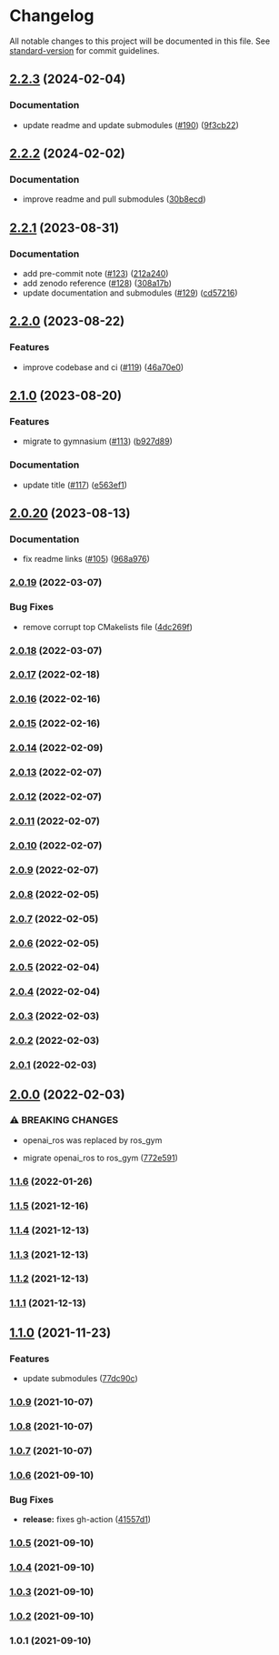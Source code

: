 # Changelog

All notable changes to this project will be documented in this file. See [standard-version](https://github.com/conventional-changelog/standard-version) for commit guidelines.

## [2.2.3](https://github.com/rickstaa/ros-gazebo-gym-ws/compare/v2.2.2...v2.2.3) (2024-02-04)


### Documentation

* update readme and update submodules ([#190](https://github.com/rickstaa/ros-gazebo-gym-ws/issues/190)) ([9f3cb22](https://github.com/rickstaa/ros-gazebo-gym-ws/commit/9f3cb22211f35b3ec2c8bb9a86fd874fa6d4e61b))

## [2.2.2](https://github.com/rickstaa/ros-gazebo-gym-ws/compare/v2.2.1...v2.2.2) (2024-02-02)


### Documentation

* improve readme and pull submodules ([30b8ecd](https://github.com/rickstaa/ros-gazebo-gym-ws/commit/30b8ecd241341603b948080ecdb4053acb8ec728))

## [2.2.1](https://github.com/rickstaa/ros-gazebo-gym-ws/compare/v2.2.0...v2.2.1) (2023-08-31)


### Documentation

* add pre-commit note ([#123](https://github.com/rickstaa/ros-gazebo-gym-ws/issues/123)) ([212a240](https://github.com/rickstaa/ros-gazebo-gym-ws/commit/212a240ca0712b6b3820da740a26b3b417fc720b))
* add zenodo reference ([#128](https://github.com/rickstaa/ros-gazebo-gym-ws/issues/128)) ([308a17b](https://github.com/rickstaa/ros-gazebo-gym-ws/commit/308a17bf4a94ee7993717435ec0844cdbf76b0e9))
* update documentation and submodules ([#129](https://github.com/rickstaa/ros-gazebo-gym-ws/issues/129)) ([cd57216](https://github.com/rickstaa/ros-gazebo-gym-ws/commit/cd572167de42d9a186d9ea51b3aff72f245847e8))

## [2.2.0](https://github.com/rickstaa/ros-gazebo-gym-ws/compare/v2.1.0...v2.2.0) (2023-08-22)


### Features

* improve codebase and ci ([#119](https://github.com/rickstaa/ros-gazebo-gym-ws/issues/119)) ([46a70e0](https://github.com/rickstaa/ros-gazebo-gym-ws/commit/46a70e03ba50c597a6cd60bba2f50e252d1265db))

## [2.1.0](https://github.com/rickstaa/ros-gazebo-gym-ws/compare/v2.0.20...v2.1.0) (2023-08-20)


### Features

* migrate to gymnasium ([#113](https://github.com/rickstaa/ros-gazebo-gym-ws/issues/113)) ([b927d89](https://github.com/rickstaa/ros-gazebo-gym-ws/commit/b927d89c552b90e568e9e4ba6c37e9a496a5c99a))


### Documentation

* update title ([#117](https://github.com/rickstaa/ros-gazebo-gym-ws/issues/117)) ([e563ef1](https://github.com/rickstaa/ros-gazebo-gym-ws/commit/e563ef1db2547913fa3c878bca8bccbb11484cb4))

## [2.0.20](https://github.com/rickstaa/ros-gazebo-gym-ws/compare/v2.0.19...v2.0.20) (2023-08-13)


### Documentation

* fix readme links ([#105](https://github.com/rickstaa/ros-gazebo-gym-ws/issues/105)) ([968a976](https://github.com/rickstaa/ros-gazebo-gym-ws/commit/968a9767c8ab47748d4d61b71441a4591ed57481))

### [2.0.19](https://github.com/rickstaa/ros-gazebo-gym-ws/compare/v2.0.18...v2.0.19) (2022-03-07)


### Bug Fixes

* remove corrupt top CMakelists file ([4dc269f](https://github.com/rickstaa/ros-gazebo-gym-ws/commit/4dc269fad43e2b1b55b831102dd139384fc35ee0))

### [2.0.18](https://github.com/rickstaa/ros-gazebo-gym-ws/compare/v2.0.17...v2.0.18) (2022-03-07)

### [2.0.17](https://github.com/rickstaa/ros-gazebo-gym-ws/compare/v2.0.16...v2.0.17) (2022-02-18)

### [2.0.16](https://github.com/rickstaa/ros-gazebo-gym-ws/compare/v2.0.15...v2.0.16) (2022-02-16)

### [2.0.15](https://github.com/rickstaa/ros-gazebo-gym-ws/compare/v2.0.14...v2.0.15) (2022-02-16)

### [2.0.14](https://github.com/rickstaa/ros-gazebo-gym-ws/compare/v2.0.13...v2.0.14) (2022-02-09)

### [2.0.13](https://github.com/rickstaa/ros-gazebo-gym-ws/compare/v2.0.12...v2.0.13) (2022-02-07)

### [2.0.12](https://github.com/rickstaa/ros-gazebo-gym-ws/compare/v2.0.11...v2.0.12) (2022-02-07)

### [2.0.11](https://github.com/rickstaa/ros-gazebo-gym-ws/compare/v2.0.10...v2.0.11) (2022-02-07)

### [2.0.10](https://github.com/rickstaa/ros-gazebo-gym-ws/compare/v2.0.9...v2.0.10) (2022-02-07)

### [2.0.9](https://github.com/rickstaa/ros-gazebo-gym-ws/compare/v2.0.8...v2.0.9) (2022-02-07)

### [2.0.8](https://github.com/rickstaa/ros-gazebo-gym-ws/compare/v2.0.7...v2.0.8) (2022-02-05)

### [2.0.7](https://github.com/rickstaa/ros-gazebo-gym-ws/compare/v2.0.6...v2.0.7) (2022-02-05)

### [2.0.6](https://github.com/rickstaa/ros-gazebo-gym-ws/compare/v2.0.5...v2.0.6) (2022-02-05)

### [2.0.5](https://github.com/rickstaa/ros-gazebo-gym-ws/compare/v2.0.4...v2.0.5) (2022-02-04)

### [2.0.4](https://github.com/rickstaa/ros-gazebo-gym-ws/compare/v2.0.3...v2.0.4) (2022-02-04)

### [2.0.3](https://github.com/rickstaa/ros-gazebo-gym-ws/compare/v2.0.2...v2.0.3) (2022-02-03)

### [2.0.2](https://github.com/rickstaa/ros-gazebo-gym-ws/compare/v2.0.1...v2.0.2) (2022-02-03)

### [2.0.1](https://github.com/rickstaa/ros-gazebo-gym-ws/compare/v2.0.0...v2.0.1) (2022-02-03)

## [2.0.0](https://github.com/rickstaa/ros-gazebo-gym-ws/compare/v1.1.6...v2.0.0) (2022-02-03)


### ⚠ BREAKING CHANGES

* openai_ros was replaced by ros_gym

* migrate openai_ros to ros_gym ([772e591](https://github.com/rickstaa/ros-gazebo-gym-ws/commit/772e59132104121d74db626917f81b51284e08f2))

### [1.1.6](https://github.com/rickstaa/ros-gazebo-gym-ws/compare/v1.1.5...v1.1.6) (2022-01-26)

### [1.1.5](https://github.com/rickstaa/ros-gazebo-gym-ws/compare/v1.1.4...v1.1.5) (2021-12-16)

### [1.1.4](https://github.com/rickstaa/ros-gazebo-gym-ws/compare/v1.1.3...v1.1.4) (2021-12-13)

### [1.1.3](https://github.com/rickstaa/ros-gazebo-gym-ws/compare/v1.1.2...v1.1.3) (2021-12-13)

### [1.1.2](https://github.com/rickstaa/ros-gazebo-gym-ws/compare/v1.1.1...v1.1.2) (2021-12-13)

### [1.1.1](https://github.com/rickstaa/ros-gazebo-gym-ws/compare/v1.1.0...v1.1.1) (2021-12-13)

## [1.1.0](https://github.com/rickstaa/ros-gazebo-gym-ws/compare/v1.0.9...v1.1.0) (2021-11-23)


### Features

* update submodules ([77dc90c](https://github.com/rickstaa/ros-gazebo-gym-ws/commit/77dc90c1ddfff2d7f64399260be95f397ceb02d1))

### [1.0.9](https://github.com/rickstaa/ros-gazebo-gym-ws/compare/v1.0.8...v1.0.9) (2021-10-07)

### [1.0.8](https://github.com/rickstaa/ros-gazebo-gym-ws/compare/v1.0.7...v1.0.8) (2021-10-07)

### [1.0.7](https://github.com/rickstaa/ros-gazebo-gym-ws/compare/v1.0.6...v1.0.7) (2021-10-07)

### [1.0.6](https://github.com/rickstaa/ros-gazebo-gym-ws/compare/v1.0.5...v1.0.6) (2021-09-10)


### Bug Fixes

* **release:** fixes gh-action ([41557d1](https://github.com/rickstaa/ros-gazebo-gym-ws/commit/41557d1ed15e806ab1a980f8f8d8a2428d189404))

### [1.0.5](https://github.com/rickstaa/ros-gazebo-gym-ws/compare/v1.0.4...v1.0.5) (2021-09-10)

### [1.0.4](https://github.com/rickstaa/ros-gazebo-gym-ws/compare/v1.0.3...v1.0.4) (2021-09-10)

### [1.0.3](https://github.com/rickstaa/ros-gazebo-gym-ws/compare/v1.0.2...v1.0.3) (2021-09-10)

### [1.0.2](https://github.com/rickstaa/ros-gazebo-gym-ws/compare/v1.0.1...v1.0.2) (2021-09-10)

### 1.0.1 (2021-09-10)
